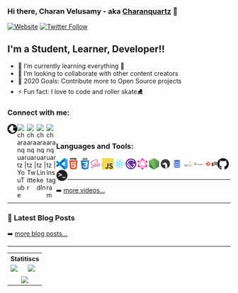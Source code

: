 ### Hi there, Charan Velusamy - aka [Charanquartz][website] 👋 

[![Website](https://img.shields.io/website?label=charanquartz.me&style=for-the-badge&url=https%3A%2F%2Fcharanquartz.me)](https://charanquartz.me)
[![Twitter Follow](https://img.shields.io/twitter/follow/charanquartz?color=1DA1F2&logo=twitter&style=for-the-badge)](https://twitter.com/intent/follow?original_referer=https%3A%2F%2Fgithub.com%2Fcharanquartz&screen_name=charanquartz)

## I'm a Student, Learner, Developer!!

<!-- - 🔭 I just launched my first course: [Become A VS Code SuperHero!][course]! -->
- 🌱 I’m currently learning everything 🤣
- 👯 I’m looking to collaborate with other content creators
- 🥅 2020 Goals: Contribute more to Open Source projects
- ⚡ Fun fact: I love to code and roller skate⛸ 

### Connect with me:

[<img align="left" alt="charanquartz.me" width="22px" src="https://raw.githubusercontent.com/iconic/open-iconic/master/svg/globe.svg" />][website]
[<img align="left" alt="charanquartz | YouTube" width="22px" src="https://cdn.jsdelivr.net/npm/simple-icons@v3/icons/youtube.svg" />][youtube]
[<img align="left" alt="charanquartz | Twitter" width="22px" src="https://cdn.jsdelivr.net/npm/simple-icons@v3/icons/twitter.svg" />][twitter]
[<img align="left" alt="charanquartz | LinkedIn" width="22px" src="https://cdn.jsdelivr.net/npm/simple-icons@v3/icons/linkedin.svg" />][linkedin]
[<img align="left" alt="charanquartz | Instagram" width="22px" src="https://cdn.jsdelivr.net/npm/simple-icons@v3/icons/instagram.svg" />][instagram]

<br />

### Languages and Tools:

[<img align="left" alt="Visual Studio Code" width="26px" src="https://raw.githubusercontent.com/github/explore/80688e429a7d4ef2fca1e82350fe8e3517d3494d/topics/visual-studio-code/visual-studio-code.png" />][webdevplaylist]
[<img align="left" alt="HTML5" width="26px" src="https://raw.githubusercontent.com/github/explore/80688e429a7d4ef2fca1e82350fe8e3517d3494d/topics/html/html.png" />][webdevplaylist]
[<img align="left" alt="CSS3" width="26px" src="https://raw.githubusercontent.com/github/explore/80688e429a7d4ef2fca1e82350fe8e3517d3494d/topics/css/css.png" />][cssplaylist]
[<img align="left" alt="Sass" width="26px" src="https://raw.githubusercontent.com/github/explore/80688e429a7d4ef2fca1e82350fe8e3517d3494d/topics/sass/sass.png" />][cssplaylist]
[<img align="left" alt="JavaScript" width="26px" src="https://raw.githubusercontent.com/github/explore/80688e429a7d4ef2fca1e82350fe8e3517d3494d/topics/javascript/javascript.png" />][jsplaylist]
[<img align="left" alt="React" width="26px" src="https://raw.githubusercontent.com/github/explore/80688e429a7d4ef2fca1e82350fe8e3517d3494d/topics/react/react.png" />][reactplaylist]
[<img align="left" alt="Gatsby" width="26px" src="https://raw.githubusercontent.com/github/explore/e94815998e4e0713912fed477a1f346ec04c3da2/topics/gatsby/gatsby.png" />][webdevplaylist]
[<img align="left" alt="GraphQL" width="26px" src="https://raw.githubusercontent.com/github/explore/80688e429a7d4ef2fca1e82350fe8e3517d3494d/topics/graphql/graphql.png" />][webdevplaylist]
[<img align="left" alt="Node.js" width="26px" src="https://raw.githubusercontent.com/github/explore/80688e429a7d4ef2fca1e82350fe8e3517d3494d/topics/nodejs/nodejs.png" />][webdevplaylist]
[<img align="left" alt="Deno" width="26px" src="https://raw.githubusercontent.com/github/explore/361e2821e2dea67711cde99c9c40ed357061cf27/topics/deno/deno.png" />][webdevplaylist]
[<img align="left" alt="SQL" width="26px" src="https://raw.githubusercontent.com/github/explore/80688e429a7d4ef2fca1e82350fe8e3517d3494d/topics/sql/sql.png" />][webdevplaylist]
[<img align="left" alt="MySQL" width="26px" src="https://raw.githubusercontent.com/github/explore/80688e429a7d4ef2fca1e82350fe8e3517d3494d/topics/mysql/mysql.png" />][webdevplaylist]
[<img align="left" alt="MongoDB" width="26px" src="https://raw.githubusercontent.com/github/explore/80688e429a7d4ef2fca1e82350fe8e3517d3494d/topics/mongodb/mongodb.png" />][webdevplaylist]
[<img align="left" alt="Git" width="26px" src="https://raw.githubusercontent.com/github/explore/80688e429a7d4ef2fca1e82350fe8e3517d3494d/topics/git/git.png" />][webdevplaylist]
[<img align="left" alt="GitHub" width="26px" src="https://raw.githubusercontent.com/github/explore/78df643247d429f6cc873026c0622819ad797942/topics/github/github.png" />][webdevplaylist]
[<img align="left" alt="Terminal" width="26px" src="https://raw.githubusercontent.com/github/explore/80688e429a7d4ef2fca1e82350fe8e3517d3494d/topics/terminal/terminal.png" />][webdevplaylist]

<br />
<br />

---
<!--
### 📺 Latest YouTube Videos
-->
<!-- YOUTUBE:START --><!--
- [Visual Studio Code 2022 | Web Dev Setup | Top Extensions, Themes, Settings, Tips &amp; Tricks](https://www.youtube.com/watch?v=fJEbVCrEMSE)
- [STACKr News Weekly: 2022 Web Dev Roadmap 🛣, Sabotaging your career? 🐱‍👤, It&#39;s ok to take a break 🏖](https://www.youtube.com/watch?v=zrEKyscb15A)
- [NEW!! Web Developer Roadmap 2022 | Ultimate Guide To Starting A Career In Web Development](https://www.youtube.com/watch?v=7uJGjbkp0-U)
- [STACKr News Weekly: Inspiring Dev Stories 🚀, Create 10k NFT Collection without Web3 Knowledge! 🤯](https://www.youtube.com/watch?v=z2vpcQjpqno)
- [Top VS Code Updates | v1.63 Released!! | Tips &amp; Tricks 2021 &lpar;Visual Studio Code&rpar;](https://www.youtube.com/watch?v=q4F9OSon2n0)
  -->
<!-- YOUTUBE:END -->

➡️ [more videos...](https://videos.charanquartz.me)<!-- Still in development -->
 
---

### 📕 Latest Blog Posts

<!-- BLOG-POST-LIST:START -->
<!--
- [How To Pass Application Tracking Systems &lpar;ATS&rpar; &amp; Get Interviews - Resume Tips for Software Developer](https://dev.to/charanquartz/how-to-pass-application-tracking-systems-ats-get-interviews-resume-tips-for-software-developer-4bmo)
- [Microinteractions: Password Validation Animation](https://dev.to/charanquartz/microinteractions-password-validation-animation-5629)
- [Notion + YouTube - A Powerful Combination for Productivity](https://dev.to/charanquartz/notion-youtube-a-powerful-combination-for-productivity-1def)
- [Regular Expressions &lpar;RegEx&rpar; Crash Course](https://dev.to/charanquartz/regular-expressions-regex-crash-course-248n)
- [Emmet Part 2 - Advanced](https://dev.to/charanquartz/emmet-part-2-advanced-4c65)
-->

<!-- BLOG-POST-LIST:END -->

➡️ [more blog posts...](https://charanquartz.me/blogs)

---

<!-- readme.test -->



[website]: https://charanquartz.me
[course]: http://vsCodeHero.com
[twitter]: https://twitter.com/charanquartz
[youtube]: https://youtube.com/charanquartz
[instagram]: https://instagram.com/charanquartz
[linkedin]: https://linkedin.com/in/charanquartz
[webdevplaylist]: <!--https://www.youtube.com/playlist?list=PLkwxH9e_vrAJ0WbEsFA9W3I1W-g_BTsbt -->
[jsplaylist]: <!--https://www.youtube.com/playlist?list=PLkwxH9e_vrALRJKu7wfXby3MKeflhTu6B -->
[cssplaylist]: <!--https://www.youtube.com/playlist?list=PLkwxH9e_vrALSdvZuEh6gqQdmDoDIoqz4 -->
[reactplaylist]: <!--https://www.youtube.com/playlist?list=PLkwxH9e_vrAK4TdffpxKY3QGyHCpxFcQ0 -->
<!--
- 💬 Ask me about ...
- 📫 How to reach me: ...
- 😄 Pronouns: ...
- ⚡ Fun fact: ...
-->
<!--
[![Charan's GitHub stats](https://github-readme-stats.vercel.app/api?username=charanquartz)](https://github.com/charanquartz/github-readme-stats)


![Charan's GitHub stats](https://github-readme-stats.vercel.app/api?username=charanquartz&hide=contribs,prs)


![Charan's GitHub stats](https://github-readme-stats.vercel.app/api?username=charanquartz&count_private=true)


![Charan's GitHub stats](https://github-readme-stats.vercel.app/api?username=charanquartz&show_icons=true)


![Charan's GitHub stats](https://github-readme-stats.vercel.app/api?username=charanquartz&show_icons=true&theme=radical)
-->
<!-- Corrected one
![Anurag's GitHub stats](https://github-readme-stats.vercel.app/api?username=charanquartz&theme=calm&show_icons=true)


[![Readme Card](https://github-readme-stats.vercel.app/api/pin/?username=charanquartz&repo=github-readme-stats&theme=calm&show_icons=true)](https://github.com/charanquartz)

[![Top Langs](https://github-readme-stats.vercel.app/api/top-langs/?username=charanquartz&theme=calm&show_icons=true&layout=compact)](https://github.com/charanquartz)
-->
<!--
[![charanquartz's wakatime stats](https://github-readme-stats.vercel.app/api/wakatime?username=charanquartz&theme=calm&show_icons=true&layout=compact)](https://github.com/charanquartz/github-readme-stats)
-->
<table border="0" style="width:825px;border:0px;">
  <tr><th align="center"colspan="2"> Statitiscs</th></tr>
<tr><td>
<a href="https://github.com/charanquartz">
  <img  src="https://github-readme-stats.vercel.app/api?username=charanquartz&theme=calm&show_icons=true" />
</a></td><td>
    <a href="https://github.com/charanquartz">
  <img  src="https://github-readme-stats.vercel.app/api/top-langs/?username=charanquartz&theme=calm&show_icons=true&layout=compact" />
</a></td></tr><tr><td align="center"colspan="2">
<a href="https://github.com/charanquartz">
  <img align="center" src="https://github-readme-stats.vercel.app/api/pin/?username=charanquartz&repo=charanquartz&theme=calm&show_icons=true" />
</a></td>
  </tr>
</table>